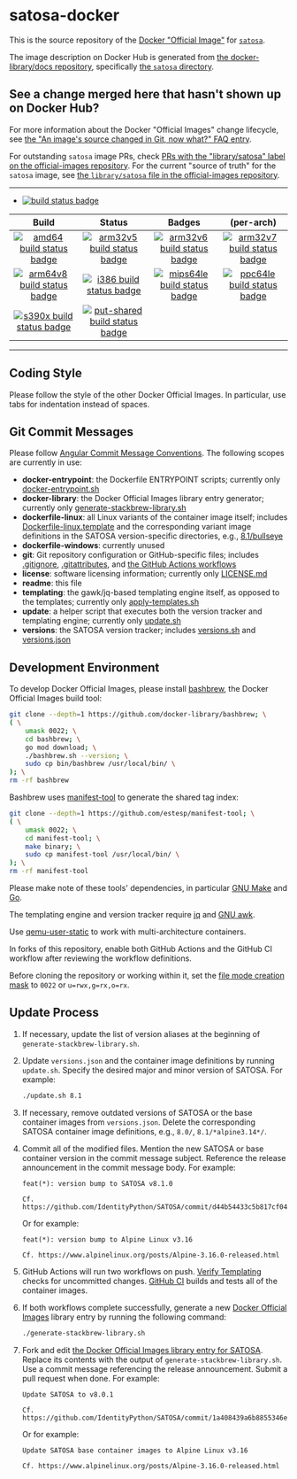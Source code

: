 # satosa-docker

This is the source repository of the [Docker "Official Image"](https://github.com/docker-library/official-images#what-are-official-images) for [`satosa`](https://hub.docker.com/_/satosa/).

The image description on Docker Hub is generated from [the docker-library/docs repository](https://github.com/docker-library/docs), specifically [the `satosa` directory](https://github.com/docker-library/docs/tree/master/satosa).

## See a change merged here that hasn't shown up on Docker Hub?

For more information about the Docker "Official Images" change lifecycle, see [the "An image's source changed in Git, now what?" FAQ entry](https://github.com/docker-library/faq#an-images-source-changed-in-git-now-what).

For outstanding `satosa` image PRs, check [PRs with the "library/satosa" label on the official-images repository](https://github.com/docker-library/official-images/labels/library%2Fsatosa). For the current "source of truth" for the `satosa` image, see [the `library/satosa` file in the official-images repository](https://github.com/docker-library/official-images/blob/master/library/satosa).

---

-	[![build status badge](https://img.shields.io/github/workflow/status/IdentityPython/satosa-docker/GitHub%20CI/main?label=GitHub%20CI)](https://github.com/IdentityPython/satosa-docker/actions?query=workflow%3A%22GitHub+CI%22+branch%3Amain)

| Build | Status | Badges | (per-arch) |
|:-:|:-:|:-:|:-:|
| [![amd64 build status badge](https://img.shields.io/jenkins/s/https/doi-janky.infosiftr.net/job/multiarch/job/amd64/job/satosa.svg?label=amd64)](https://doi-janky.infosiftr.net/job/multiarch/job/amd64/job/satosa/) | [![arm32v5 build status badge](https://img.shields.io/jenkins/s/https/doi-janky.infosiftr.net/job/multiarch/job/arm32v5/job/satosa.svg?label=arm32v5)](https://doi-janky.infosiftr.net/job/multiarch/job/arm32v5/job/satosa/) | [![arm32v6 build status badge](https://img.shields.io/jenkins/s/https/doi-janky.infosiftr.net/job/multiarch/job/arm32v6/job/satosa.svg?label=arm32v6)](https://doi-janky.infosiftr.net/job/multiarch/job/arm32v6/job/satosa/) | [![arm32v7 build status badge](https://img.shields.io/jenkins/s/https/doi-janky.infosiftr.net/job/multiarch/job/arm32v7/job/satosa.svg?label=arm32v7)](https://doi-janky.infosiftr.net/job/multiarch/job/arm32v7/job/satosa/) |
| [![arm64v8 build status badge](https://img.shields.io/jenkins/s/https/doi-janky.infosiftr.net/job/multiarch/job/arm64v8/job/satosa.svg?label=arm64v8)](https://doi-janky.infosiftr.net/job/multiarch/job/arm64v8/job/satosa/) | [![i386 build status badge](https://img.shields.io/jenkins/s/https/doi-janky.infosiftr.net/job/multiarch/job/i386/job/satosa.svg?label=i386)](https://doi-janky.infosiftr.net/job/multiarch/job/i386/job/satosa/) | [![mips64le build status badge](https://img.shields.io/jenkins/s/https/doi-janky.infosiftr.net/job/multiarch/job/mips64le/job/satosa.svg?label=mips64le)](https://doi-janky.infosiftr.net/job/multiarch/job/mips64le/job/satosa/) | [![ppc64le build status badge](https://img.shields.io/jenkins/s/https/doi-janky.infosiftr.net/job/multiarch/job/ppc64le/job/satosa.svg?label=ppc64le)](https://doi-janky.infosiftr.net/job/multiarch/job/ppc64le/job/satosa/) |
| [![s390x build status badge](https://img.shields.io/jenkins/s/https/doi-janky.infosiftr.net/job/multiarch/job/s390x/job/satosa.svg?label=s390x)](https://doi-janky.infosiftr.net/job/multiarch/job/s390x/job/satosa/) | [![put-shared build status badge](https://img.shields.io/jenkins/s/https/doi-janky.infosiftr.net/job/put-shared/job/light/job/satosa.svg?label=put-shared)](https://doi-janky.infosiftr.net/job/put-shared/job/light/job/satosa/) |

---

## Coding Style

Please follow the style of the other Docker Official Images.  In particular, use tabs for indentation instead of spaces.

## Git Commit Messages

Please follow [Angular Commit Message Conventions](https://github.com/angular/angular/blob/main/CONTRIBUTING.md#-commit-message-format). The following scopes are currently in use:
- **docker-entrypoint**: the Dockerfile ENTRYPOINT scripts; currently only [docker-entrypoint.sh](docker-entrypoint.sh)
- **docker-library**: the Docker Official Images library entry generator; currently only [generate-stackbrew-library.sh](generate-stackbrew-library.sh)
- **dockerfile-linux**: all Linux variants of the container image itself; includes [Dockerfile-linux.template](Dockerfile-linux.template) and the corresponding variant image definitions in the SATOSA version-specific directories, e.g., [8.1/bullseye](8.1/bullseye)
- **dockerfile-windows**: currently unused
- **git**: Git repository configuration or GitHub-specific files; includes [.gitignore](.gitignore), [.gitattributes](.gitattributes), and [the GitHub Actions workflows](.github/workflows)
- **license**: software licensing information; currently only [LICENSE.md](LICENSE.md)
- **readme**: this file
- **templating**: the gawk/jq-based templating engine itself, as opposed to the templates; currently only [apply-templates.sh](apply-templates.sh)
- **update**: a helper script that executes both the version tracker and templating engine; currently only [update.sh](update.sh)
- **versions**: the SATOSA version tracker; includes [versions.sh](versions.sh) and [versions.json](versions.json)

## Development Environment

To develop Docker Official Images, please install [bashbrew](https://github.com/docker-library/bashbrew), the Docker Official Images build tool:
```bash
git clone --depth=1 https://github.com/docker-library/bashbrew; \
( \
    umask 0022; \
    cd bashbrew; \
    go mod download; \
    ./bashbrew.sh --version; \
    sudo cp bin/bashbrew /usr/local/bin/ \
); \
rm -rf bashbrew
```
Bashbrew uses [manifest-tool](https://github.com/estesp/manifest-tool) to generate the shared tag index:
```bash
git clone --depth=1 https://github.com/estesp/manifest-tool; \
( \
    umask 0022; \
    cd manifest-tool; \
    make binary; \
    sudo cp manifest-tool /usr/local/bin/ \
); \
rm -rf manifest-tool
```
Please make note of these tools' dependencies, in particular [GNU Make](https://www.gnu.org/software/make/) and [Go](https://go.dev/).

The templating engine and version tracker require [jq](https://stedolan.github.io/jq/) and [GNU awk](https://www.gnu.org/software/gawk/).

Use [qemu-user-static](https://github.com/multiarch/qemu-user-static) to work with multi-architecture containers.

In forks of this repository, enable both GitHub Actions and the GitHub CI workflow after reviewing the workflow definitions.

Before cloning the repository or working within it, set the [file mode creation mask](https://en.wikipedia.org/wiki/Umask) to `0022` or `u=rwx,g=rx,o=rx`.

## Update Process

1. If necessary, update the list of version aliases at the beginning of `generate-stackbrew-library.sh`.

2. Update `versions.json` and the container image definitions by running `update.sh`. Specify the desired major and minor version of SATOSA. For example:
   ```bash
   ./update.sh 8.1
   ```

3. If necessary, remove outdated versions of SATOSA or the base container images from `versions.json`. Delete the corresponding SATOSA container image definitions, e.g., `8.0/`, `8.1/*alpine3.14*/`.

4. Commit all of the modified files. Mention the new SATOSA or base container version in the commit message subject. Reference the release announcement in the commit message body. For example:
   ```
   feat(*): version bump to SATOSA v8.1.0

   Cf. https://github.com/IdentityPython/SATOSA/commit/d44b54433c5b817cf0409855881f6f2c80c27f5c
   ```
   Or for example:
   ```
   feat(*): version bump to Alpine Linux v3.16

   Cf. https://www.alpinelinux.org/posts/Alpine-3.16.0-released.html
   ```

5. GitHub Actions will run two workflows on push. [Verify Templating](../../actions/workflows/verify-templating.yml) checks for uncommitted changes. [GitHub CI](../../actions/workflows/ci.yml) builds and tests all of the container images.

6. If both workflows complete successfully, generate a new [Docker Official Images](https://github.com/docker-library/official-images/) library entry by running the following command:
   ```bash
   ./generate-stackbrew-library.sh
   ```

7. Fork and edit [the Docker Official Images library entry for SATOSA](https://github.com/docker-library/official-images/edit/master/library/satosa). Replace its contents with the output of `generate-stackbrew-library.sh`. Use a commit message referencing the release announcement. Submit a pull request when done. For example:
   ```
   Update SATOSA to v8.0.1

   Cf. https://github.com/IdentityPython/SATOSA/commit/1a408439a6b8855346e5ca2c645dee6ab1ce8c0a
   ```
   Or for example:
   ```
   Update SATOSA base container images to Alpine Linux v3.16

   Cf. https://www.alpinelinux.org/posts/Alpine-3.16.0-released.html
   ```

